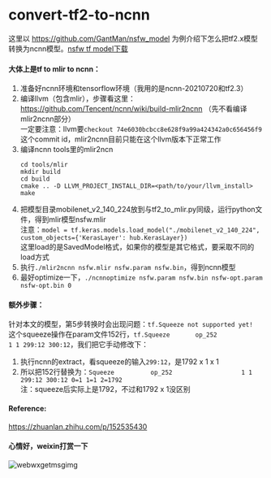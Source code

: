 # convert-tf2-to-ncnn

这里以 https://github.com/GantMan/nsfw_model 为例介绍下怎么把tf2.x模型转换为ncnn模型。[nsfw tf model下载](https://github.com/GantMan/nsfw_model/releases/download/1.2.0/mobilenet_v2_140_224.1.zip)

#### 大体上是tf to mlir to ncnn：

1. 准备好ncnn环境和tensorflow环境（我用的是ncnn-20210720和tf2.3）
2. 编译llvm（包含mlir），步骤看这里：https://github.com/Tencent/ncnn/wiki/build-mlir2ncnn （先不看编译mlir2ncnn部分）  
一定要注意：llvm要`checkout 74e6030bcbcc8e628f9a99a424342a0c656456f9`这个commit id，mlir2ncnn目前只能在这个llvm版本下正常工作
3. 编译ncnn tools里的mlir2ncn
	```
	cd tools/mlir
	mkdir build
	cd build
	cmake .. -D LLVM_PROJECT_INSTALL_DIR=<path/to/your/llvm_install>
	make
	```
4. 把模型目录mobilenet_v2_140_224放到与tf2_to_mlir.py同级，运行python文件，得到mlir模型nsfw.mlir    
注意：`model = tf.keras.models.load_model("./mobilenet_v2_140_224", custom_objects={'KerasLayer': hub.KerasLayer})`  
这里load的是SavedModel格式，如果你的模型是其它格式，要采取不同的load方式
5. 执行`./mlir2ncnn nsfw.mlir nsfw.param nsfw.bin`，得到ncnn模型
6. 最好optimize一下，`./ncnnoptimize nsfw.param nsfw.bin nsfw-opt.param nsfw-opt.bin 0`

#### 额外步骤：
针对本文的模型，第5步转换时会出现问题：`tf.Squeeze not supported yet!`  
这个squeeze操作在param文件152行，`tf.Squeeze       op_252                   1 1 299:12 300:12`，我们把它手动修改下：
1. 执行ncnn的extract，看squeeze的输入`299:12`，是1792 x 1 x 1
3. 所以把152行替换为：`Squeeze          op_252                   1 1 299:12 300:12 0=1 1=1 2=1792`  
注：squeeze后实际上是1792，不过和1792 x 1没区别

#### Reference:
https://zhuanlan.zhihu.com/p/152535430  


#### 心情好，weixin打赏一下
![webwxgetmsgimg ](https://user-images.githubusercontent.com/2231483/147183811-c8832374-adf4-4351-b898-b1ec75e2cf9d.jpeg)

